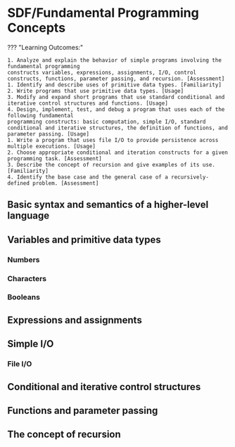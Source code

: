 # SDF/Fundamental Programming Concepts

??? "Learning Outcomes:"

    1. Analyze and explain the behavior of simple programs involving the fundamental programming
    constructs variables, expressions, assignments, I/O, control constructs, functions, parameter passing, and recursion. [Assessment]
    1. Identify and describe uses of primitive data types. [Familiarity]
    2. Write programs that use primitive data types. [Usage]
    3. Modify and expand short programs that use standard conditional and iterative control structures and functions. [Usage]
    4. Design, implement, test, and debug a program that uses each of the following fundamental
    programming constructs: basic computation, simple I/O, standard conditional and iterative structures, the definition of functions, and parameter passing. [Usage]
    1. Write a program that uses file I/O to provide persistence across multiple executions. [Usage]
    2. Choose appropriate conditional and iteration constructs for a given programming task. [Assessment]
    3. Describe the concept of recursion and give examples of its use. [Familiarity]
    4. Identify the base case and the general case of a recursively-defined problem. [Assessment]


## Basic syntax and semantics of a higher-level language

## Variables and primitive data types 

### Numbers

### Characters 

### Booleans

## Expressions and assignments

## Simple I/O 

### File I/O

## Conditional and iterative control structures

## Functions and parameter passing

## The concept of recursion
